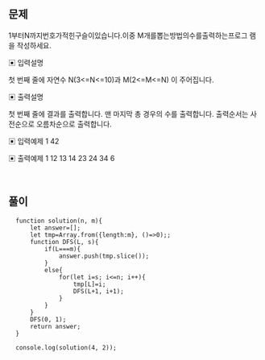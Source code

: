 ## 문제

1부터N까지번호가적힌구슬이있습니다.이중 M개를뽑는방법의수를출력하는프로그 램을 작성하세요.

▣ 입력설명

첫 번째 줄에 자연수 N(3<=N<=10)과 M(2<=M<=N) 이 주어집니다.

▣ 출력설명

첫 번째 줄에 결과를 출력합니다. 맨 마지막 총 경우의 수를 출력합니다. 출력순서는 사전순으로 오름차순으로 출력합니다.

▣ 입력예제 1 42

▣ 출력예제 1 12
13
14
23 24 34 6

<br>

## 풀이
```
  function solution(n, m){         
      let answer=[];
      let tmp=Array.from({length:m}, ()=>0);;
      function DFS(L, s){
          if(L===m){
              answer.push(tmp.slice()); 
          }
          else{
              for(let i=s; i<=n; i++){
                  tmp[L]=i;
                  DFS(L+1, i+1);
              }
          }
      }
      DFS(0, 1);
      return answer;
  }

  console.log(solution(4, 2));
```